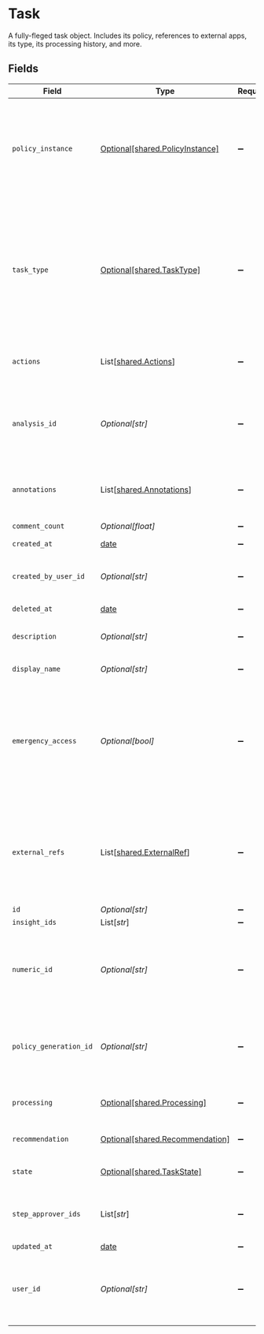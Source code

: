 # Task

A fully-fleged task object. Includes its policy, references to external apps, its type, its processing history, and more.


## Fields

| Field                                                                                                                                                                                                                              | Type                                                                                                                                                                                                                               | Required                                                                                                                                                                                                                           | Description                                                                                                                                                                                                                        |
| ---------------------------------------------------------------------------------------------------------------------------------------------------------------------------------------------------------------------------------- | ---------------------------------------------------------------------------------------------------------------------------------------------------------------------------------------------------------------------------------- | ---------------------------------------------------------------------------------------------------------------------------------------------------------------------------------------------------------------------------------- | ---------------------------------------------------------------------------------------------------------------------------------------------------------------------------------------------------------------------------------- |
| `policy_instance`                                                                                                                                                                                                                  | [Optional[shared.PolicyInstance]](../../models/shared/policyinstance.md)                                                                                                                                                           | :heavy_minus_sign:                                                                                                                                                                                                                 | A policy instance is an object that contains a reference to the policy it was created from, the currently executing step, the next steps, and the history of previously completed steps.                                           |
| `task_type`                                                                                                                                                                                                                        | [Optional[shared.TaskType]](../../models/shared/tasktype.md)                                                                                                                                                                       | :heavy_minus_sign:                                                                                                                                                                                                                 | Task Type provides configuration for the type of task: certify, grant, or revoke<br/><br/>This message contains a oneof named task_type. Only a single field of the following list may be set at a time:<br/>  - grant<br/>  - revoke<br/>  - certify<br/> |
| `actions`                                                                                                                                                                                                                          | List[[shared.Actions](../../models/shared/actions.md)]                                                                                                                                                                             | :heavy_minus_sign:                                                                                                                                                                                                                 | The actions that can be performed on the task by the current user.                                                                                                                                                                 |
| `analysis_id`                                                                                                                                                                                                                      | *Optional[str]*                                                                                                                                                                                                                    | :heavy_minus_sign:                                                                                                                                                                                                                 | The ID of the analysis object associated with this task created by an analysis workflow if the analysis feature is enabled for your tenant.                                                                                        |
| `annotations`                                                                                                                                                                                                                      | List[[shared.Annotations](../../models/shared/annotations.md)]                                                                                                                                                                     | :heavy_minus_sign:                                                                                                                                                                                                                 | An array of `google.protobuf.Any` annotations with various base64-encoded data.                                                                                                                                                    |
| `comment_count`                                                                                                                                                                                                                    | *Optional[float]*                                                                                                                                                                                                                  | :heavy_minus_sign:                                                                                                                                                                                                                 | The count of comments.                                                                                                                                                                                                             |
| `created_at`                                                                                                                                                                                                                       | [date](https://docs.python.org/3/library/datetime.html#date-objects)                                                                                                                                                               | :heavy_minus_sign:                                                                                                                                                                                                                 | N/A                                                                                                                                                                                                                                |
| `created_by_user_id`                                                                                                                                                                                                               | *Optional[str]*                                                                                                                                                                                                                    | :heavy_minus_sign:                                                                                                                                                                                                                 | The ID of the user that is the creator of this task. This may not always match the userId field.                                                                                                                                   |
| `deleted_at`                                                                                                                                                                                                                       | [date](https://docs.python.org/3/library/datetime.html#date-objects)                                                                                                                                                               | :heavy_minus_sign:                                                                                                                                                                                                                 | N/A                                                                                                                                                                                                                                |
| `description`                                                                                                                                                                                                                      | *Optional[str]*                                                                                                                                                                                                                    | :heavy_minus_sign:                                                                                                                                                                                                                 | The description of the task. This is also known as justification.                                                                                                                                                                  |
| `display_name`                                                                                                                                                                                                                     | *Optional[str]*                                                                                                                                                                                                                    | :heavy_minus_sign:                                                                                                                                                                                                                 | The display name of the task.                                                                                                                                                                                                      |
| `emergency_access`                                                                                                                                                                                                                 | *Optional[bool]*                                                                                                                                                                                                                   | :heavy_minus_sign:                                                                                                                                                                                                                 | A field indicating whether this task was created using an emergency access flow, or escalated to emergency access. On task creation, it will also use the app entitlement's emergency policy when possible.                        |
| `external_refs`                                                                                                                                                                                                                    | List[[shared.ExternalRef](../../models/shared/externalref.md)]                                                                                                                                                                     | :heavy_minus_sign:                                                                                                                                                                                                                 | An array of external references to the task. Historically that has been items like Jira task IDs. This is currently unused, but may come back in the future for integrations.                                                      |
| `id`                                                                                                                                                                                                                               | *Optional[str]*                                                                                                                                                                                                                    | :heavy_minus_sign:                                                                                                                                                                                                                 | The ID of the task.                                                                                                                                                                                                                |
| `insight_ids`                                                                                                                                                                                                                      | List[*str*]                                                                                                                                                                                                                        | :heavy_minus_sign:                                                                                                                                                                                                                 | The insightIds field.                                                                                                                                                                                                              |
| `numeric_id`                                                                                                                                                                                                                       | *Optional[str]*                                                                                                                                                                                                                    | :heavy_minus_sign:                                                                                                                                                                                                                 | A human-usable numeric ID of a task which can be included in place of the fully qualified task id in path parmeters (but not search queries).                                                                                      |
| `policy_generation_id`                                                                                                                                                                                                             | *Optional[str]*                                                                                                                                                                                                                    | :heavy_minus_sign:                                                                                                                                                                                                                 | The policy generation id refers to the current policy's generation ID. This is changed when the policy is changed on a task.                                                                                                       |
| `processing`                                                                                                                                                                                                                       | [Optional[shared.Processing]](../../models/shared/processing.md)                                                                                                                                                                   | :heavy_minus_sign:                                                                                                                                                                                                                 | The processing state of a task as defined by the `processing_enum`                                                                                                                                                                 |
| `recommendation`                                                                                                                                                                                                                   | [Optional[shared.Recommendation]](../../models/shared/recommendation.md)                                                                                                                                                           | :heavy_minus_sign:                                                                                                                                                                                                                 | The recommendation field.                                                                                                                                                                                                          |
| `state`                                                                                                                                                                                                                            | [Optional[shared.TaskState]](../../models/shared/taskstate.md)                                                                                                                                                                     | :heavy_minus_sign:                                                                                                                                                                                                                 | The current state of the task as defined by the `state_enum`                                                                                                                                                                       |
| `step_approver_ids`                                                                                                                                                                                                                | List[*str*]                                                                                                                                                                                                                        | :heavy_minus_sign:                                                                                                                                                                                                                 | An array of IDs belonging to Identity Users that are allowed to review this step in a task.                                                                                                                                        |
| `updated_at`                                                                                                                                                                                                                       | [date](https://docs.python.org/3/library/datetime.html#date-objects)                                                                                                                                                               | :heavy_minus_sign:                                                                                                                                                                                                                 | N/A                                                                                                                                                                                                                                |
| `user_id`                                                                                                                                                                                                                          | *Optional[str]*                                                                                                                                                                                                                    | :heavy_minus_sign:                                                                                                                                                                                                                 | The ID of the user that is the target of this task. This may be empty if we're targeting a specific app user that has no known identity user.                                                                                      |